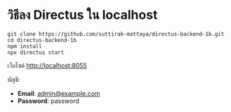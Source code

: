 # วิธีลง Directus ใน localhost

```
git clone https://github.com/suttirak-mattaya/directus-backend-1b.git
cd directus-backend-1b
npm install
npx directus start
```

เว็บไซต์ [http://localhost:8055](http://localhost:8055)

บัญชี:

- **Email**: admin@example.com
- **Password**: password

